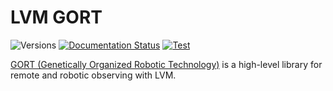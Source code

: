 # LVM GORT

![Versions](https://img.shields.io/badge/python->3.11-blue)
[![Documentation Status](https://readthedocs.org/projects/lvmgort/badge/?version=latest)](https://lvmgort.readthedocs.io/en/latest/)
[![Test](https://github.com/sdss/lvmgort/actions/workflows/test.yml/badge.svg)](https://github.com/sdss/lvmgort/actions/workflows/test.yml)
<!-- [![codecov](https://codecov.io/gh/sdss/lvmgort/branch/main/graph/badge.svg)](https://codecov.io/gh/sdss/lvmgort) -->

[GORT (Genetically Organized Robotic Technology)](https://en.wikipedia.org/wiki/Gort_(The_Day_the_Earth_Stood_Still)) is a high-level library for remote and robotic observing with LVM.
